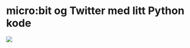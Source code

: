 # micro:bit og Twitter med litt Python kode

<img src="https://media.giphy.com/media/ZxYt768XuVzr9zqosJ/200w_d.gif">
